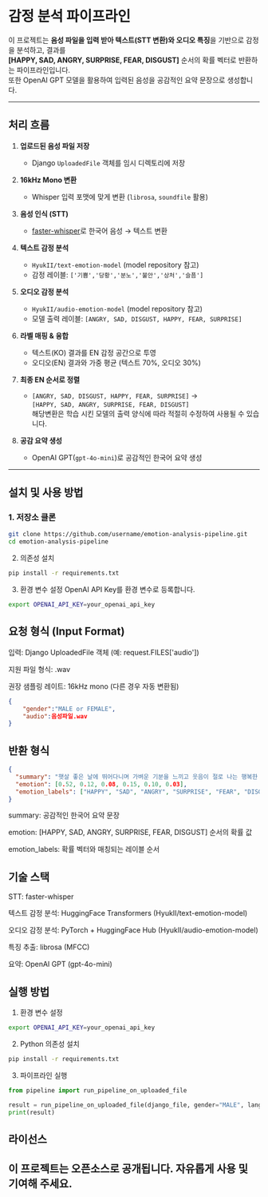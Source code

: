 # 감정 분석 파이프라인

이 프로젝트는 **음성 파일을 입력 받아 텍스트(STT 변환)와 오디오 특징**을 기반으로 감정을 분석하고, 결과를  
**[HAPPY, SAD, ANGRY, SURPRISE, FEAR, DISGUST]** 순서의 확률 벡터로 반환하는 파이프라인입니다.  
또한 OpenAI GPT 모델을 활용하여 입력된 음성을 공감적인 요약 문장으로 생성합니다.  

---

## 처리 흐름

1. **업로드된 음성 파일 저장**
   - Django `UploadedFile` 객체를 임시 디렉토리에 저장

2. **16kHz Mono 변환**
   - Whisper 입력 포맷에 맞게 변환 (`librosa`, `soundfile` 활용)

3. **음성 인식 (STT)**
   - [faster-whisper](https://github.com/guillaumekln/faster-whisper)로 한국어 음성 → 텍스트 변환

4. **텍스트 감정 분석**
   - `HyukII/text-emotion-model` (model repository 참고)
   - 감정 레이블: `['기쁨','당황','분노','불안','상처','슬픔']`

5. **오디오 감정 분석**
   - `HyukII/audio-emotion-model` (model repository 참고)
   - 모델 출력 레이블: `[ANGRY, SAD, DISGUST, HAPPY, FEAR, SURPRISE]`

6. **라벨 매핑 & 융합**
   - 텍스트(KO) 결과를 EN 감정 공간으로 투영
   - 오디오(EN) 결과와 가중 평균 (텍스트 70%, 오디오 30%)

7. **최종 EN 순서로 정렬**
   - `[ANGRY, SAD, DISGUST, HAPPY, FEAR, SURPRISE]` →  
     `[HAPPY, SAD, ANGRY, SURPRISE, FEAR, DISGUST]`      
     해당변환은 학습 시킨 모델의 출력 양식에 따라 적절히 수정하여 사용될 수 있습니다.

8. **공감 요약 생성**
   - OpenAI GPT(`gpt-4o-mini`)로 공감적인 한국어 요약 생성

---

## 설치 및 사용 방법

### 1. 저장소 클론
```bash
git clone https://github.com/username/emotion-analysis-pipeline.git
cd emotion-analysis-pipeline
```
2. 의존성 설치
```bash
pip install -r requirements.txt
```
3. 환경 변수 설정
OpenAI API Key를 환경 변수로 등록합니다.

```bash
export OPENAI_API_KEY=your_openai_api_key
```
## 요청 형식 (Input Format)

입력: Django UploadedFile 객체 (예: request.FILES['audio'])

지원 파일 형식: .wav

권장 샘플링 레이트: 16kHz mono (다른 경우 자동 변환됨)

``` json
{
	"gender":"MALE or FEMALE",
	"audio":음성파일.wav
}
```

## 반환 형식

```json
{
  "summary": "햇살 좋은 날에 뛰어다니며 가벼운 기분을 느끼고 웃음이 절로 나는 행복한 하루를 보냈군요. 이 기분을 오랫동안 간직하고 싶어 하셨을 것 같아요.",
  "emotion": [0.52, 0.12, 0.08, 0.15, 0.10, 0.03],
  "emotion_labels": ["HAPPY", "SAD", "ANGRY", "SURPRISE", "FEAR", "DISGUST"]
}
```
summary: 공감적인 한국어 요약 문장

emotion: [HAPPY, SAD, ANGRY, SURPRISE, FEAR, DISGUST] 순서의 확률 값

emotion_labels: 확률 벡터와 매칭되는 레이블 순서

## 기술 스택
STT: faster-whisper

텍스트 감정 분석: HuggingFace Transformers (HyukII/text-emotion-model)

오디오 감정 분석: PyTorch + HuggingFace Hub (HyukII/audio-emotion-model)

특징 추출: librosa (MFCC)

요약: OpenAI GPT (gpt-4o-mini)

## 실행 방법
1. 환경 변수 설정
``` bash
export OPENAI_API_KEY=your_openai_api_key
```
2. Python 의존성 설치
``` bash
pip install -r requirements.txt
```
3. 파이프라인 실행
``` python
from pipeline import run_pipeline_on_uploaded_file

result = run_pipeline_on_uploaded_file(django_file, gender="MALE", lang="ko")
print(result)
```

## 라이선스
이 프로젝트는 오픈소스로 공개됩니다.  자유롭게 사용 및 기여해 주세요.
---
